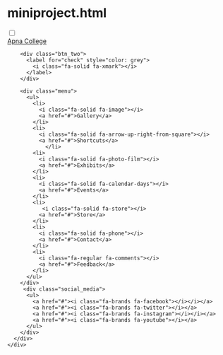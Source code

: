 # miniproject.html
<!DOCTYPE html>
<html lang="en">
  <head>
    <meta charset="UTF-8" />
    <meta http-equiv="X-UA-Compatible" content="IE=edge" />
    <meta name="viewport" content="width=device-width, initial-scale=1.0" />
    <title>CSS Project</title>
    <link rel="stylesheet" href="miniproject.css">
    <link rel="preconnect" href="https://fonts.googleapis.com" />
    <link rel="preconnect" href="https://fonts.gstatic.com" crossorigin />
    <link href="https://fonts.googleapis.com/css2?family=Poppins&display=swap"/>
    <link
      rel="stylesheet"
      href="https://cdnjs.cloudflare.com/ajax/libs/font-awesome/6.4.0/css/all.min.css"
    />
  </head>
  <body>
    <div class="main_box">
      <input type="checkbox" id="check" />
      <div class="btn_one">
        <label for="check" style=>
        <i class="fa-solid fa-bars"></i>
        </label>
        </div>
        <div class="sidebar_menu">
        <div class="logo">
          <a href="#">Apna College</a>
        </div>

        <div class="btn_two">
          <label for="check" style="color: grey">
            <i class="fa-solid fa-xmark"></i>
          </label>
        </div>

        <div class="menu">
          <ul>
            <li>
              <i class="fa-solid fa-image"></i>
              <a href="#">Gallery</a>
            </li>
            <li>
              <i class="fa-solid fa-arrow-up-right-from-square"></i>
              <a href="#">Shortcuts</a>
                </li>
            <li>
              <i class="fa-solid fa-photo-film"></i>
              <a href="#">Exhibits</a>
            </li>
            <li>
              <i class="fa-solid fa-calendar-days"></i>
              <a href="#">Events</a>
            </li>
            <li>
               <i class="fa-solid fa-store"></i>
              <a href="#">Store</a>
            </li>
            <li>
              <i class="fa-solid fa-phone"></i>
              <a href="#">Contact</a>
            </li>
            <li>
              <i class="fa-regular fa-comments"></i>
              <a href="#">Feedback</a>
            </li>
          </ul>
        </div>
         <div class="social_media">
          <ul>
            <a href="#"><i class="fa-brands fa-facebook"></i></i></a>
            <a href="#"><i class="fa-brands fa-twitter"></i></a>
            <a href="#"><i class="fa-brands fa-instagram"></i></i></a>
            <a href="#"><i class="fa-brands fa-youtube"></i></a>
          </ul>
        </div>
      </div>
    </div>
  </body>
</html>
